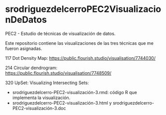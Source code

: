 # srodriguezdelcerroPEC2VisualizacionDeDatos
PEC2 - Estudio de técnicas de visualización de datos.

Este repositorio contiene las visualizaciones de las tres técnicas que me fueron asignadas.

117 Dot Density Map: https://public.flourish.studio/visualisation/7744030/

214 Circular dendrogram: https://public.flourish.studio/visualisation/7748509/

320 UpSet: Visualizing Intersecting Sets: 
- srodriguezdelcerro-PEC2-visualización-3.rmd: código R que implementa la visualización.
- srodriguezdelcerro-PEC2-visualización-3.html y srodriguezdelcerro-PEC2-visualización-3.doc
